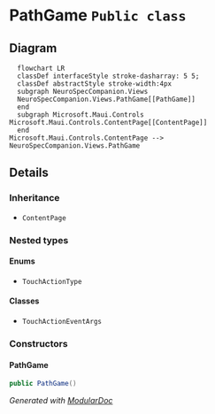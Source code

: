 # PathGame `Public class`

## Diagram
```mermaid
  flowchart LR
  classDef interfaceStyle stroke-dasharray: 5 5;
  classDef abstractStyle stroke-width:4px
  subgraph NeuroSpecCompanion.Views
  NeuroSpecCompanion.Views.PathGame[[PathGame]]
  end
  subgraph Microsoft.Maui.Controls
Microsoft.Maui.Controls.ContentPage[[ContentPage]]
  end
Microsoft.Maui.Controls.ContentPage --> NeuroSpecCompanion.Views.PathGame
```

## Details
### Inheritance
 - `ContentPage`

### Nested types
#### Enums
 - `TouchActionType`

#### Classes
 - `TouchActionEventArgs`

### Constructors
#### PathGame
```csharp
public PathGame()
```

*Generated with* [*ModularDoc*](https://github.com/hailstorm75/ModularDoc)
